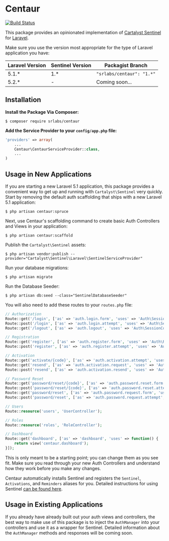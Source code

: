 # Centaur

[![Build Status](https://travis-ci.org/SRLabs/Centaur.svg?branch=master)](https://travis-ci.org/SRLabs/Centaur)

This package provides an opinionated implementation of  [Cartalyst Sentinel](https://cartalyst.com/manual/sentinel/2.0) for [Laravel](https://github.com/laravel/laravel). 

Make sure you use the version most appropriate for the type of Laravel application you have: 

| Laravel Version  | Sentinel Version  | Packagist Branch |
|---|---|---|
| 5.1.*  | 1.*  | ```"srlabs/centaur": "1.*"``` |
| 5.2.*  | -  | Coming soon... |

## Installation
**Install the Package Via Composer:**

```shell
$ composer require srlabs/centaur
```

**Add the Service Provider to your ```config/app.php``` file:**

```php
'providers' => array(
    ...
    Centaur\CentaurServiceProvider::class, 
    ...
)
```

## Usage in New Applications
If you are starting a new Laravel 5.1 application, this package provides a convenient way to get up and running with ```Cartalyst\Sentinel``` very quickly.   Start by removing the default auth scaffolding that ships with a new Laravel 5.1 application: 

```shell
$ php artisan centaur:spruce
```

Next, use Centaur's scaffolding command to create basic Auth Controllers and Views in your application: 

```shell
$ php artisan centaur:scaffold
```

Publish the ```Cartalyst\Sentinel``` assets: 

```shell
$ php artisan vendor:publish --provider="Cartalyst\Sentinel\Laravel\SentinelServiceProvider"
```

Run your database migrations:
```shell
$ php artisan migrate
```

Run the Database Seeder:
```shell
$ php artisan db:seed --class="SentinelDatabaseSeeder"
```

You will also need to add these routes to your ```routes.php``` file:
```php
// Authorization
Route::get('/login', ['as' => 'auth.login.form', 'uses' => 'Auth\SessionController@getLogin']);
Route::post('/login', ['as' => 'auth.login.attempt', 'uses' => 'Auth\SessionController@postLogin']);
Route::get('/logout', ['as' => 'auth.logout', 'uses' => 'Auth\SessionController@getLogout']);

// Registration
Route::get('register', ['as' => 'auth.register.form', 'uses' => 'Auth\RegistrationController@getRegister']);
Route::post('register', ['as' => 'auth.register.attempt', 'uses' => 'Auth\RegistrationController@postRegister']);

// Activation
Route::get('activate/{code}', ['as' => 'auth.activation.attempt', 'uses' => 'Auth\RegistrationController@getActivate']);
Route::get('resend', ['as' => 'auth.activation.request', 'uses' => 'Auth\RegistrationController@getResend']);
Route::post('resend', ['as' => 'auth.activation.resend', 'uses' => 'Auth\RegistrationController@postResend']);

// Password Reset
Route::get('password/reset/{code}', ['as' => 'auth.password.reset.form', 'uses' => 'Auth\PasswordController@getReset']);
Route::post('password/reset/{code}', ['as' => 'auth.password.reset.attempt', 'uses' => 'Auth\PasswordController@postReset']);
Route::get('password/reset', ['as' => 'auth.password.request.form', 'uses' => 'Auth\PasswordController@getRequest']);
Route::post('password/reset', ['as' => 'auth.password.request.attempt', 'uses' => 'Auth\PasswordController@postRequest']);

// Users
Route::resource('users', 'UserController');

// Roles
Route::resource('roles', 'RoleController');

// Dashboard
Route::get('dashboard', ['as' => 'dashboard', 'uses' => function() {
    return view('centaur.dashboard');
}]);
```

This is only meant to be a starting point; you can change them as you see fit.  Make sure you read through your new Auth Controllers and understand how they work before you make any changes. 

Centaur automatically installs Sentinel and registers the ```Sentinel```, ```Activations```, and ```Reminders``` aliases for you.  Detailed instructions for using Sentinel [can be found here](https://cartalyst.com/manual/sentinel/2.0).

## Usage in Existing Applications
If you already have already built out your auth views and controllers, the best way to make use of this package is to inject the ```AuthManager``` into your controllers and use it as a wrapper for Sentinel.   Detailed information about the ```AuthManager``` methods and responses will be coming soon.  